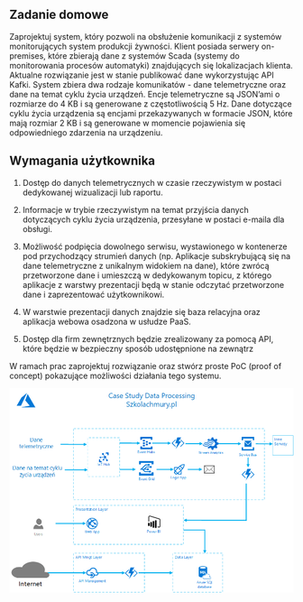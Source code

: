 ## Zadanie domowe

Zaprojektuj system, który pozwoli na obsłużenie komunikacji z systemów monitorujących system produkcji żywności. Klient posiada serwery on-premises, które zbierają dane z systemów Scada (systemy do monitorowania procesów automatyki) znajdujących się lokalizacjach klienta. Aktualne rozwiązanie jest w stanie publikować dane wykorzystując API Kafki. System zbiera dwa rodzaje komunikatów - dane telemetryczne oraz dane na temat cyklu życia urządzeń. Encje telemetryczne są JSON’ami o rozmiarze do 4 KB i są generowane z częstotliwością 5 Hz. Dane dotyczące cyklu życia urządzenia są encjami przekazywanych w formacie JSON, które mają rozmiar 2 KB i są generowane w momencie pojawienia się odpowiedniego zdarzenia na urządzeniu.

## Wymagania użytkownika

1. Dostęp do danych telemetrycznych w czasie rzeczywistym w postaci dedykowanej wizualizacji lub raportu.

2. Informacje w trybie rzeczywistym na temat przyjścia danych dotyczących cyklu życia urządzenia, przesyłane w postaci e-maila dla obsługi.

3. Możliwość podpięcia dowolnego serwisu, wystawionego w kontenerze pod przychodzący strumień danych (np. Aplikacje subskrybującą się na dane telemetryczne z unikalnym widokiem na dane), które zwrócą przetworzone dane i umieszczą w dedykowanym topicu, z którego aplikacje z warstwy prezentacji będą w stanie odczytać przetworzone dane i zaprezentować użytkownikowi.

4. W warstwie prezentacji danych znajdzie się baza relacyjna oraz aplikacja webowa osadzona w usłudze PaaS.

5. Dostęp dla firm zewnętrznych będzie zrealizowany za pomocą API, które będzie w bezpieczny sposób udostępnione na zewnątrz

W ramach prac zaprojektuj rozwiązanie oraz stwórz proste PoC (proof of concept) pokazujące możliwości działania tego systemu.


![alt text](https://github.com/mzdzioch/szkolachmury/blob/main/az-304/tydzien3/Szkola%20chmury%20AZ-304%20Event%20Driven.png)
